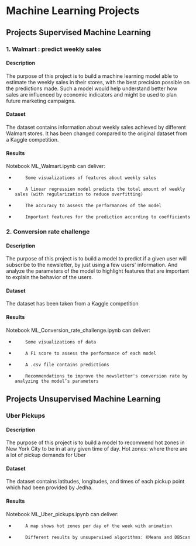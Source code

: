 # Machine Learning Projects
## Projects Supervised Machine Learning
### 1. Walmart : predict weekly sales
#### Description
The purpose of this project is to build a machine learning model able to estimate the weekly sales in their stores, with the best precision possible on the predictions made.
Such a model would help understand better how sales are influenced by economic indicators and might be used to plan future marketing campaigns.
#### Dataset
The dataset contains information about weekly sales achieved by different Walmart stores. It has been changed compared to the original dataset from a Kaggle competition. 
#### Results
Notebook ML_Walmart.ipynb can deliver:
-         Some visualizations of features about weekly sales
-         A linear regression model predicts the total amount of weekly sales (with regularization to reduce overfitting)
-         The accuracy to assess the performances of the model
-         Important features for the prediction according to coefficients
### 2. Conversion rate challenge
#### Description
The purpose of this project is to build a model to predict if a given user will subscribe to the newsletter, by just using a few users' information. And analyze the parameters of the model to highlight features that are important to explain the behavior of the users.
#### Dataset
The dataset has been taken from a Kaggle competition
#### Results
Notebook ML_Conversion_rate_challenge.ipynb can deliver:
-         Some visualizations of data
-         A F1 score to assess the performance of each model
-         A .csv file contains predictions
-         Recommendations to improve the newsletter's conversion rate by analyzing the model’s parameters
## Projects Unsupervised Machine Learning
### Uber Pickups
#### Description
The purpose of this project is to build a model to recommend hot zones in New York City to be in at any given time of day.
Hot zones: where there are a lot of pickup demands for Uber

#### Dataset
The dataset contains latitudes, longitudes, and times of each pickup point which had been provided by Jedha.
#### Results
Notebook ML_Uber_pickups.ipynb can deliver:
-         A map shows hot zones per day of the week with animation  
-         Different results by unsupervised algorithms: KMeans and DBScan
